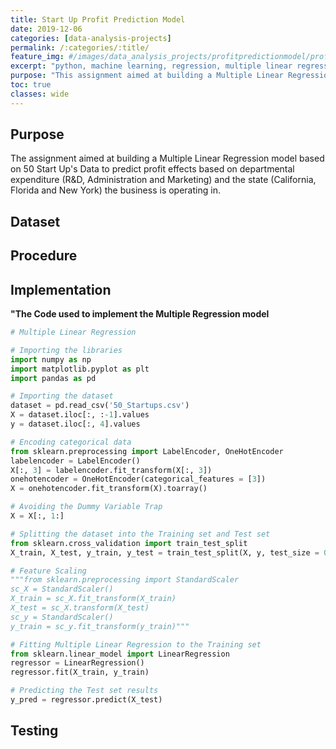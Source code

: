 ```yaml
---
title: Start Up Profit Prediction Model
date: 2019-12-06
categories: [data-analysis-projects]
permalink: /:categories/:title/
feature_img: #/images/data_analysis_projects/profitpredictionmodel/profitpredictionmodel_img00.jpg
excerpt: "python, machine learning, regression, multiple linear regression, backward elimination"
purpose: "This assignment aimed at building a Multiple Linear Regression model based on 50 Start Up's Data to predict profit effects based on departmental expenditure and the state the business is operating in."
toc: true
classes: wide
---
```


<h2 class="text-underline">Purpose</h2>
The assignment aimed at building a Multiple Linear Regression model based on 50 Start Up's Data to predict profit effects based on departmental expenditure (R&D, Administration and Marketing) and the state (California, Florida and New York) the business is operating in.

<h2 class="text-underline">Dataset</h2>

<h2 class="text-underline">Procedure</h2>

<h2 class="text-underline">Implementation</h2>

**"The Code used to implement the Multiple Regression model**
```python
# Multiple Linear Regression

# Importing the libraries
import numpy as np
import matplotlib.pyplot as plt
import pandas as pd

# Importing the dataset
dataset = pd.read_csv('50_Startups.csv')
X = dataset.iloc[:, :-1].values
y = dataset.iloc[:, 4].values

# Encoding categorical data
from sklearn.preprocessing import LabelEncoder, OneHotEncoder
labelencoder = LabelEncoder()
X[:, 3] = labelencoder.fit_transform(X[:, 3])
onehotencoder = OneHotEncoder(categorical_features = [3])
X = onehotencoder.fit_transform(X).toarray()

# Avoiding the Dummy Variable Trap
X = X[:, 1:]

# Splitting the dataset into the Training set and Test set
from sklearn.cross_validation import train_test_split
X_train, X_test, y_train, y_test = train_test_split(X, y, test_size = 0.2, random_state = 0)

# Feature Scaling
"""from sklearn.preprocessing import StandardScaler
sc_X = StandardScaler()
X_train = sc_X.fit_transform(X_train)
X_test = sc_X.transform(X_test)
sc_y = StandardScaler()
y_train = sc_y.fit_transform(y_train)"""

# Fitting Multiple Linear Regression to the Training set
from sklearn.linear_model import LinearRegression
regressor = LinearRegression()
regressor.fit(X_train, y_train)

# Predicting the Test set results
y_pred = regressor.predict(X_test)

```

<h2 class="text-underline">Testing</h2>
